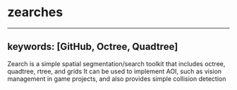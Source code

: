 # zearches
---
keywords: [GitHub, Octree, Quadtree]
---

Zearch is a simple spatial segmentation/search toolkit that includes octree, quadtree, rtree, and grids It can be used to implement AOI, such as vision management in game projects, and also provides simple collision detection
